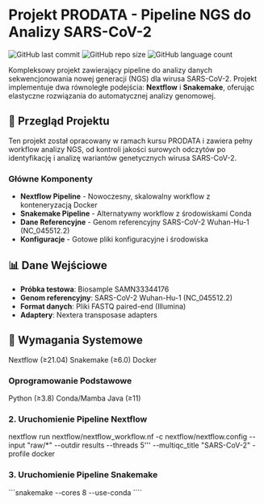 # Projekt PRODATA - Pipeline NGS do Analizy SARS-CoV-2

![GitHub last commit](https://img.shields.io/github/last-commit/MacoEndu/pd4712_PRODATA)
![GitHub repo size](https://img.shields.io/github/repo-size/MacoEndu/pd4712_PRODATA)
![GitHub language count](https://img.shields.io/github/languages/count/MacoEndu/pd4712_PRODATA)

Kompleksowy projekt zawierający pipeline do analizy danych sekwencjonowania nowej generacji (NGS) dla wirusa SARS-CoV-2. Projekt implementuje dwa równoległe podejścia: **Nextflow** i **Snakemake**, oferując elastyczne rozwiązania do automatycznej analizy genomowej.

## 🧬 Przegląd Projektu

Ten projekt został opracowany w ramach kursu PRODATA i zawiera pełny workflow analizy NGS, od kontroli jakości surowych odczytów po identyfikację i analizę wariantów genetycznych wirusa SARS-CoV-2.

### Główne Komponenty

- **Nextflow Pipeline** - Nowoczesny, skalowalny workflow z konteneryzacją Docker
- **Snakemake Pipeline** - Alternatywny workflow z środowiskami Conda
- **Dane Referencyjne** - Genom referencyjny SARS-CoV-2 Wuhan-Hu-1 (NC_045512.2)
- **Konfiguracje** - Gotowe pliki konfiguracyjne i środowiska

## 📊 Dane Wejściowe

- **Próbka testowa**: Biosample SAMN33344176
- **Genom referencyjny**: SARS-CoV-2 Wuhan-Hu-1 (NC_045512.2)
- **Format danych**: Pliki FASTQ paired-end (Illumina)
- **Adaptery**: Nextera transposase adapters

## 🔧 Wymagania Systemowe
Nextflow (≥21.04)
Snakemake (≥6.0)
Docker

### Oprogramowanie Podstawowe
Python (≥3.8)
Conda/Mamba
Java (≥11)

### 2. Uruchomienie Pipeline Nextflow
 nextflow run nextflow/nextflow_workflow.nf
-c nextflow/nextflow.config
--input "raw/*"
--outdir results
--threads 5'''
--multiqc_title "SARS-CoV-2"
-profile docker  

### 3. Uruchomienie Pipeline Snakemake

```snakemake --cores 8 --use-conda ````
